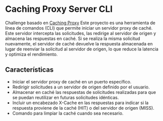 # Caching Proxy Server CLI

Challenge basado en [Caching Proxy](https://roadmap.sh/projects/caching-server)
Este proyecto es una herramienta de línea de comandos (CLI) que permite iniciar un servidor proxy de
caché. Este servidor intercepta las solicitudes, las redirige al servidor de origen y almacena las
respuestas en caché. Si se realiza la misma solicitud nuevamente, el servidor de caché devuelve la
respuesta almacenada en lugar de reenviar la solicitud al servidor de origen, lo que reduce la
latencia y optimiza el rendimiento.

## Características

* Iniciar el servidor proxy de caché en un puerto específico.
* Redirigir solicitudes a un servidor de origen definido por el usuario.
* Almacenar en caché las respuestas de solicitudes realizadas para que se puedan reutilizar en
  futuras solicitudes idénticas.
* Incluir un encabezado X-Cache en las respuestas para indicar si la respuesta proviene de la
  caché (HIT) o del servidor de origen (MISS).
* Comando para limpiar la caché cuando sea necesario.